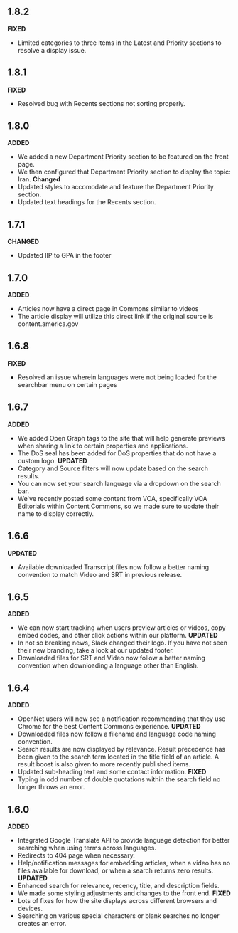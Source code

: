 ## 1.8.2
**FIXED**
- Limited categories to three items in the Latest and Priority sections to resolve a display issue.

## 1.8.1
**FIXED**
- Resolved bug with Recents sections not sorting properly.

## 1.8.0
**ADDED**
- We added a new Department Priority section to be featured on the front page.
- We then configured that Department Priority section to display the topic: Iran.
**Changed**
- Updated styles to accomodate and feature the Department Priority section.
- Updated text headings for the Recents section.

## 1.7.1
**CHANGED**
- Updated IIP to GPA in the footer

## 1.7.0
**ADDED**
- Articles now have a direct page in Commons similar to videos
- The article display will utilize this direct link if the original source is content.america.gov

## 1.6.8
**FIXED**
- Resolved an issue wherein languages were not being loaded for the searchbar menu on certain pages

## 1.6.7
**ADDED**
- We added Open Graph tags to the site that will help generate previews when sharing a link to certain properties and applications.
- The DoS seal has been added for DoS properties that do not have a custom logo.
**UPDATED**
- Category and Source filters will now update based on the search results.
- You can now set your search language via a dropdown on the search bar.
- We've recently posted some content from VOA, specifically VOA Editorials within Content Commons, so we made sure to update their name to display correctly.

## 1.6.6
**UPDATED**
- Available downloaded Transcript files now follow a better naming convention to match Video and SRT in previous release.

## 1.6.5
**ADDED**
- We can now start tracking when users preview articles or videos, copy embed codes, and other click actions within our platform.
**UPDATED**
- In not so breaking news, Slack changed their logo. If you have not seen their new branding, take a look at our updated footer.
- Downloaded files for SRT and Video now follow a better naming convention when downloading a language other than English.

## 1.6.4
**ADDED**
- OpenNet users will now see a notification recommending that they use Chrome for the best Content Commons experience.
**UPDATED**
- Downloaded files now follow a filename and language code naming convention.
- Search results are now displayed by relevance. Result precedence has been given to the search term located in the title field of an article. A result boost is also given to more recently published items.
- Updated sub-heading text and some contact information.
**FIXED**
- Typing in odd number of double quotations within the search field no longer throws an error.

## 1.6.0
**ADDED**
- Integrated Google Translate API to provide language detection for better searching when using terms across languages.
- Redirects to 404 page when necessary.
- Help/notification messages for embedding articles, when a video has no files available for download, or when a search returns zero results.
**UPDATED**
- Enhanced search for relevance, recency, title, and description fields.
- We made some styling adjustments and changes to the front end.
**FIXED**
- Lots of fixes for how the site displays across different browsers and devices.
- Searching on various special characters or blank searches no longer creates an error.